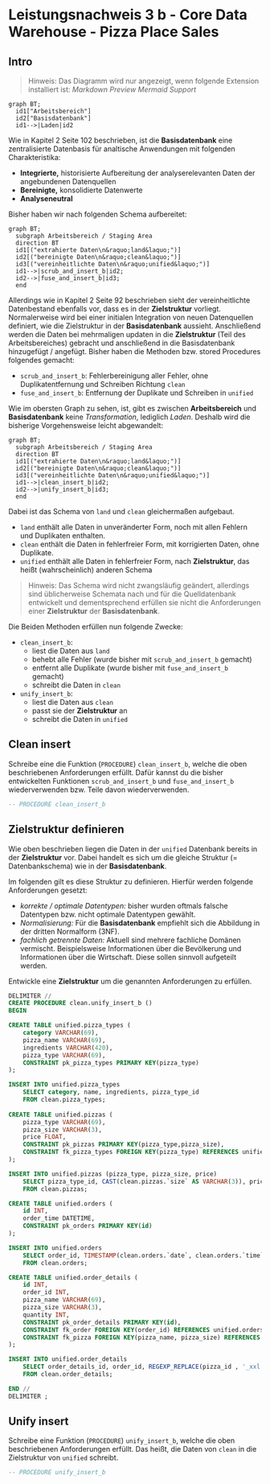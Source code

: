 # Leistungsnachweis 3 b - Core Data Warehouse - Pizza Place Sales

## Intro

> Hinweis: Das Diagramm wird nur angezeigt, wenn folgende Extension installiert ist: *Markdown Preview Mermaid Support*

```mermaid
graph BT;
  id1["Arbeitsbereich"]
  id2["Basisdatenbank"]
  id1-->|Laden|id2
```

Wie in Kapitel 2 Seite 102 beschrieben, ist die **Basisdatenbank** eine zentralisierte Datenbasis für analtische Anwendungen mit folgenden Charakteristika:

- **Integrierte,** historisierte Aufbereitung der analyserelevanten Daten der angebundenen Datenquellen
- **Bereinigte,** konsolidierte Datenwerte
- **Analyseneutral**

Bisher haben wir nach folgenden Schema aufbereitet:

```mermaid
graph BT;
  subgraph Arbeitsbereich / Staging Area
  direction BT
  id1[("extrahierte Daten\n&raquo;land&laquo;")]
  id2[("bereinigte Daten\n&raquo;clean&laquo;")]
  id3[("vereinheitlichte Daten\n&raquo;unified&laquo;")]
  id1-->|scrub_and_insert_b|id2;
  id2-->|fuse_and_insert_b|id3;
  end
```

Allerdings wie in Kapitel 2 Seite 92 beschrieben sieht der vereinheitlichte Datenbestand ebenfalls vor, dass es in der **Zielstruktur** vorliegt. Normalerweise wird bei einer initialen Integration von neuen Datenquellen definiert, wie die Zielstruktur in der **Basisdatenbank** aussieht. Anschließend werden die Daten bei mehrmaligen updaten in die **Zielstruktur** (Teil des Arbeitsbereiches) gebracht und anschließend in die Basisdatenbank hinzugefügt / angefügt.
Bisher haben die Methoden bzw. stored Procedures folgendes gemacht:

- `scrub_and_insert_b`: Fehlerbereinigung aller Fehler, ohne Duplikatentfernung und Schreiben Richtung `clean`
- `fuse_and_insert_b`: Entfernung der Duplikate und Schreiben in `unified`

Wie im obersten Graph zu sehen, ist, gibt es zwischen **Arbeitsbereich** und **Basisdatenbank** keine *Transformation*, lediglich *Laden*.
Deshalb wird die bisherige Vorgehensweise leicht abgewandelt:

```mermaid
graph BT;
  subgraph Arbeitsbereich / Staging Area
  direction BT
  id1[("extrahierte Daten\n&raquo;land&laquo;")]
  id2[("bereinigte Daten\n&raquo;clean&laquo;")]
  id3[("vereinheitlichte Daten\n&raquo;unified&laquo;")]
  id1-->|clean_insert_b|id2;
  id2-->|unify_insert_b|id3;
  end
```

Dabei ist das Schema von `land` und `clean` gleichermaßen aufgebaut.

- `land` enthält alle Daten in unveränderter Form, noch mit allen Fehlern und Duplikaten enthalten.
- `clean` enthält die Daten in fehlerfreier Form, mit korrigierten Daten, ohne Duplikate.
- `unified` enthält alle Daten in fehlerfreier Form, nach **Zielstruktur**, das heißt (wahrscheinlich) anderen Schema

> Hinweis: Das Schema wird nicht zwangsläufig geändert, allerdings sind üblicherweise Schemata nach und für die Quelldatenbank entwickelt und dementsprechend erfüllen sie nicht die Anforderungen einer **Zielstruktur** der **Basisdatenbank**.

Die Beiden Methoden erfüllen nun folgende Zwecke:

- `clean_insert_b`:
  - liest die Daten aus `land`
  - behebt alle Fehler (wurde bisher mit `scrub_and_insert_b` gemacht)
  - entfernt alle Duplikate (wurde bisher mit `fuse_and_insert_b` gemacht)
  - schreibt die Daten in `clean`
- `unify_insert_b`:
  - liest die Daten aus `clean`
  - passt sie der **Zielstruktur** an
  - schreibt die Daten in `unified`

## Clean insert

Schreibe eine die Funktion (`PROCEDURE`) `clean_insert_b`, welche die oben beschriebenen Anforderungen erfüllt.
Dafür kannst du die bisher entwickelten Funktionen `scrub_and_insert_b` und `fuse_and_insert_b` wiederverwenden bzw. Teile davon wiederverwenden.

```sql
-- PROCEDURE clean_insert_b
```

## Zielstruktur definieren

Wie oben beschrieben liegen die Daten in der `unified` Datenbank bereits in der **Zielstruktur** vor. Dabei handelt es sich um die gleiche Struktur (= Datenbankschema) wie in der **Basisdatenbank**.

Im folgenden gilt es diese Struktur zu definieren.
Hierfür werden folgende Anforderungen gesetzt:

- *korrekte / optimale Datentypen:* bisher wurden oftmals falsche Datentypen bzw. nicht optimale Datentypen gewählt.
- *Normalisierung:* Für die **Basisdatenbank** empfiehlt sich die Abbildung in der dritten Normalform (3NF).
- *fachlich getrennte Daten:* Aktuell sind mehrere fachliche Domänen vermischt. Beispielsweise Informationen über die Bevölkerung und Informationen über die Wirtschaft. Diese sollen sinnvoll aufgeteilt werden.

Entwickle eine **Zielstruktur** um die genannten Anforderungen zu erfüllen.

```sql
DELIMITER //
CREATE PROCEDURE clean.unify_insert_b ()
BEGIN

CREATE TABLE unified.pizza_types (
	category VARCHAR(69),
	pizza_name VARCHAR(69),
	ingredients VARCHAR(420),
	pizza_type VARCHAR(69),
	CONSTRAINT pk_pizza_types PRIMARY KEY(pizza_type)
);

INSERT INTO unified.pizza_types 
	SELECT category, name, ingredients, pizza_type_id
	FROM clean.pizza_types;
	
CREATE TABLE unified.pizzas (
	pizza_type VARCHAR(69),
	pizza_size VARCHAR(3),
	price FLOAT,
	CONSTRAINT pk_pizzas PRIMARY KEY(pizza_type,pizza_size),
	CONSTRAINT fk_pizza_types FOREIGN KEY(pizza_type) REFERENCES unified.pizza_types(pizza_type)
);

INSERT INTO unified.pizzas (pizza_type, pizza_size, price)
	SELECT pizza_type_id, CAST(clean.pizzas.`size` AS VARCHAR(3)), price
	FROM clean.pizzas;

CREATE TABLE unified.orders (
	id INT,
	order_time DATETIME,
	CONSTRAINT pk_orders PRIMARY KEY(id)
);

INSERT INTO unified.orders
	SELECT order_id, TIMESTAMP(clean.orders.`date`, clean.orders.`time`)
	FROM clean.orders;

CREATE TABLE unified.order_details (
	id INT,
	order_id INT,
	pizza_name VARCHAR(69),
	pizza_size VARCHAR(3),
	quantity INT,
	CONSTRAINT pk_order_details PRIMARY KEY(id),
	CONSTRAINT fk_order FOREIGN KEY(order_id) REFERENCES unified.orders(id),
	CONSTRAINT fk_pizza FOREIGN KEY(pizza_name, pizza_size) REFERENCES unified.pizzas(pizza_type, pizza_size)
);

INSERT INTO unified.order_details 
	SELECT order_details_id, order_id, REGEXP_REPLACE(pizza_id , '_xxl|_xl|_l|_m|_s', ''), UPPER((REPLACE(REGEXP_SUBSTR(pizza_id, '_xxl|_xl|_l|_m|_s'), '_', ''))) , quantity
	FROM clean.order_details;

END //
DELIMITER ;
```

## Unify insert

Schreibe eine Funktion (`PROCEDURE`) `unify_insert_b`, welche die oben beschriebenen Anforderungen erfüllt.
Das heißt, die Daten von `clean` in die Zielstruktur von `unified` schreibt.

```sql
-- PROCEDURE unify_insert_b
```
